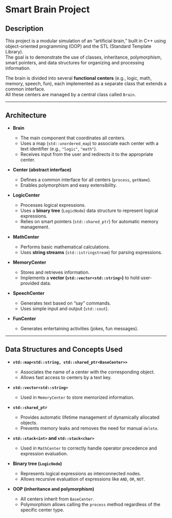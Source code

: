 # Smart Brain Project

## Description
This project is a modular simulation of an “artificial brain,” built in C++ using object-oriented programming (OOP) and the STL (Standard Template Library).  
The goal is to demonstrate the use of classes, inheritance, polymorphism, smart pointers, and data structures for organizing and processing information.

The brain is divided into several **functional centers** (e.g., logic, math, memory, speech, fun), each implemented as a separate class that extends a common interface.  
All these centers are managed by a central class called `Brain`.

---

## Architecture
- **Brain**  
  - The main component that coordinates all centers.  
  - Uses a map (`std::unordered_map`) to associate each center with a text identifier (e.g., `"logic"`, `"math"`).  
  - Receives input from the user and redirects it to the appropriate center.

- **Center (abstract interface)**  
  - Defines a common interface for all centers (`process`, `getName`).  
  - Enables polymorphism and easy extensibility.

- **LogicCenter**  
  - Processes logical expressions.  
  - Uses a **binary tree** (`LogicNode`) data structure to represent logical expressions.  
  - Relies on smart pointers (`std::shared_ptr`) for automatic memory management.  

- **MathCenter**  
  - Performs basic mathematical calculations.  
  - Uses **string streams** (`std::istringstream`) for parsing expressions.

- **MemoryCenter**  
  - Stores and retrieves information.  
  - Implements a **vector (`std::vector<std::string>`)** to hold user-provided data.

- **SpeechCenter**  
  - Generates text based on “say” commands.  
  - Uses simple input and output (`std::cout`).

- **FunCenter**  
  - Generates entertaining activities (jokes, fun messages).  

---

## Data Structures and Concepts Used
- **`std::map<std::string, std::shared_ptr<BaseCenter>>`**  
  - Associates the name of a center with the corresponding object.  
  - Allows fast access to centers by a text key.  

- **`std::vector<std::string>`**  
  - Used in `MemoryCenter` to store memorized information.  

- **`std::shared_ptr`**  
  - Provides automatic lifetime management of dynamically allocated objects.  
  - Prevents memory leaks and removes the need for manual `delete`.
    
- **`std::stack<int>` and `std::stack<char>`**  
  - Used in `MathCenter` to correctly handle operator precedence and expression evaluation.
    
- **Binary tree (`LogicNode`)**  
  - Represents logical expressions as interconnected nodes.  
  - Allows recursive evaluation of expressions like `AND`, `OR`, `NOT`.  

- **OOP (inheritance and polymorphism)**  
  - All centers inherit from `BaseCenter`.  
  - Polymorphism allows calling the `process` method regardless of the specific center type.




